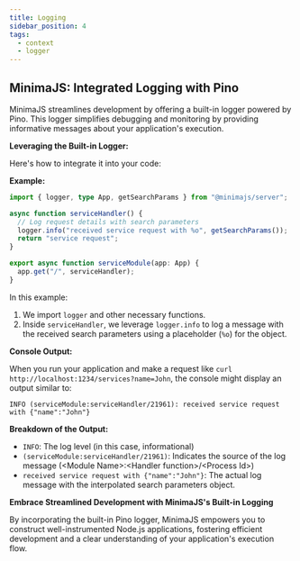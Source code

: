 ```yaml
---
title: Logging
sidebar_position: 4
tags:
  - context
  - logger
---
```


## MinimaJS: Integrated Logging with Pino

MinimaJS streamlines development by offering a built-in logger powered by Pino. This logger simplifies debugging and monitoring by providing informative messages about your application's execution.

**Leveraging the Built-in Logger:**

Here's how to integrate it into your code:

**Example:**

```typescript title="src/services/index.ts"
import { logger, type App, getSearchParams } from "@minimajs/server";

async function serviceHandler() {
  // Log request details with search parameters
  logger.info("received service request with %o", getSearchParams());
  return "service request";
}

export async function serviceModule(app: App) {
  app.get("/", serviceHandler);
}
```

In this example:

1. We import `logger` and other necessary functions.
2. Inside `serviceHandler`, we leverage `logger.info` to log a message with the received search parameters using a placeholder (`%o`) for the object.

**Console Output:**

When you run your application and make a request like `curl http://localhost:1234/services?name=John`, the console might display an output similar to:

```
INFO (serviceModule:serviceHandler/21961): received service request with {"name":"John"}
```

**Breakdown of the Output:**

- `INFO`: The log level (in this case, informational)
- `(serviceModule:serviceHandler/21961)`: Indicates the source of the log message (&lt;Module Name>:&lt;Handler function>/&lt;Process Id>)
- `received service request with {"name":"John"}`: The actual log message with the interpolated search parameters object.

**Embrace Streamlined Development with MinimaJS's Built-in Logging**

By incorporating the built-in Pino logger, MinimaJS empowers you to construct well-instrumented Node.js applications, fostering efficient development and a clear understanding of your application's execution flow.
